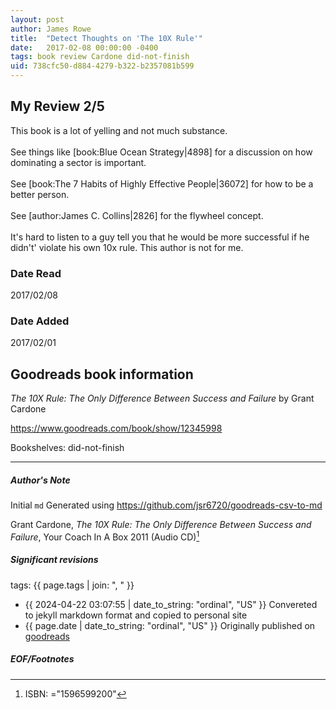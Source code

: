 ```yaml
---
layout: post
author: James Rowe
title:  "Detect Thoughts on 'The 10X Rule'"
date:   2017-02-08 00:00:00 -0400
tags: book review Cardone did-not-finish
uid: 738cfc50-d884-4279-b322-b2357081b599
---
```


<!-- highly dependent on how you personally use jekyll templates, and how you want this to show up -->
<!-- escape any jekyll keys with double brackets -->

## My Review 2/5

This book is a lot of yelling and not much substance.<br/><br/>See things like [book:Blue Ocean Strategy|4898] for a discussion on how dominating a sector is important.<br/><br/>See [book:The 7 Habits of Highly Effective People|36072] for how to be a better person.<br/><br/>See [author:James C. Collins|2826] for the flywheel concept.<br/><br/>It's hard to listen to a guy tell you that he would be more successful if he didn't' violate his own 10x rule. This author is not for me.

### Date Read
2017/02/08

### Date Added
2017/02/01

## Goodreads book information

*The 10X Rule: The Only Difference Between Success and Failure* by Grant Cardone

https://www.goodreads.com/book/show/12345998

Bookshelves: did-not-finish

---

##### Author's Note

Initial `md` Generated using https://github.com/jsr6720/goodreads-csv-to-md

Grant Cardone, *The 10X Rule: The Only Difference Between Success and Failure*,  Your Coach In A Box 2011 (Audio CD)[^1]

##### Significant revisions

tags: {{ page.tags | join: ", " }} <!-- todo move this somewhere -->

- {{ 2024-04-22 03:07:55 | date_to_string: "ordinal", "US" }} Convereted to jekyll markdown format and copied to personal site
- {{ page.date | date_to_string: "ordinal", "US" }} Originally published on [goodreads](https://www.goodreads.com)

##### EOF/Footnotes

[^1]: ISBN: ="1596599200"